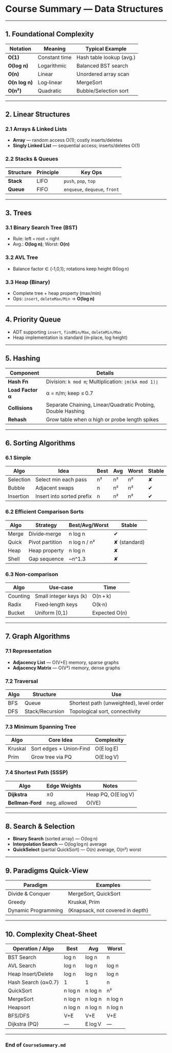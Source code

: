 # Course Summary — Data Structures

---

## 1. Foundational Complexity

| Notation       | Meaning       | Typical Example          |
| -------------- | ------------- | ------------------------ |
| **O(1)**       | Constant time | Hash table lookup (avg.) |
| **O(log n)**   | Logarithmic   | Balanced BST search      |
| **O(n)**       | Linear        | Unordered array scan     |
| **O(n log n)** | Log‑linear    | MergeSort                |
| **O(n²)**      | Quadratic     | Bubble/Selection sort    |

---

## 2. Linear Structures

### 2.1 Arrays & Linked Lists

* **Array** — random access O(1); costly inserts/deletes
* **Singly Linked List** — sequential access; inserts/deletes O(1)

### 2.2 Stacks & Queues

| Structure | Principle | Key Ops                       |
| --------- | --------- | ----------------------------- |
| **Stack** | LIFO      | `push`, `pop`, `top`          |
| **Queue** | FIFO      | `enqueue`, `dequeue`, `front` |

---

## 3. Trees

### 3.1 Binary Search Tree (BST)

* Rule: left `<` root `<` right
* Avg.: **O(log n)**; Worst: **O(n)**

### 3.2 AVL Tree

* Balance factor ∈ {‑1,0,1}; rotations keep height Θ(log n)

### 3.3 Heap (Binary)

* Complete tree + heap property (max/min)
* Ops: `insert`, `deleteMax/Min` → **O(log n)**

---

## 4. Priority Queue

* ADT supporting `insert`, `findMin/Max`, `deleteMin/Max`
* Heap implementation is standard (in‑place, log height)

---

## 5. Hashing

| Component         | Details                                                     |
| ----------------- | ----------------------------------------------------------- |
| **Hash Fn**       | Division: `k mod m`; Multiplication: `⌊m(kA mod 1)⌋`        |
| **Load Factor α** | α = n/m; keep ≤ 0.7                                         |
| **Collisions**    | Separate Chaining, Linear/Quadratic Probing, Double Hashing |
| **Rehash**        | Grow table when α high or probe length spikes               |

---

## 6. Sorting Algorithms

### 6.1 Simple

| Algo      | Idea                      | Best | Avg | Worst | Stable |
| --------- | ------------------------- | ---- | --- | ----- | ------ |
| Selection | Select min each pass      | n²   | n²  | n²    | ✘      |
| Bubble    | Adjacent swaps            | n    | n²  | n²    | ✔      |
| Insertion | Insert into sorted prefix | n    | n²  | n²    | ✔      |

### 6.2 Efficient Comparison Sorts

| Algo  | Strategy        | Best/Avg/Worst | Stable       |
| ----- | --------------- | -------------- | ------------ |
| Merge | Divide‑merge    | n log n        | ✔            |
| Quick | Pivot partition | n log n / n²   | ✘ (standard) |
| Heap  | Heap property   | n log n        | ✘            |
| Shell | Gap sequence    | \~n^1.3        | ✘            |

### 6.3 Non‑comparison

| Algo     | Use‑case               | Time          |
| -------- | ---------------------- | ------------- |
| Counting | Small integer keys (k) | O(n + k)      |
| Radix    | Fixed‑length keys      | O(k·n)        |
| Bucket   | Uniform \[0,1)         | Expected O(n) |

---

## 7. Graph Algorithms

### 7.1 Representation

* **Adjacency List** — O(V+E) memory, sparse graphs
* **Adjacency Matrix** — O(V²) memory, dense graphs

### 7.2 Traversal

| Algo | Structure       | Use                                     |
| ---- | --------------- | --------------------------------------- |
| BFS  | Queue           | Shortest path (unweighted), level order |
| DFS  | Stack/Recursion | Topological sort, connectivity          |

### 7.3 Minimum Spanning Tree

| Algo    | Core Idea               | Complexity |
| ------- | ----------------------- | ---------- |
| Kruskal | Sort edges + Union‑Find | O(E log E) |
| Prim    | Grow tree via PQ        | O(E log V) |

### 7.4 Shortest Path (SSSP)

| Algo             | Edge Weights | Notes               |
| ---------------- | ------------ | ------------------- |
| **Dijkstra**     | ≥0           | Heap PQ, O(E log V) |
| **Bellman‑Ford** | neg. allowed | O(VE)               |

---

## 8. Search & Selection

* **Binary Search** (sorted array) — O(log n)
* **Interpolation Search** — O(log log n) average
* **QuickSelect** (partial QuickSort) — O(n) average, O(n²) worst

---

## 9. Paradigms Quick‑View

| Paradigm            | Examples                         |
| ------------------- | -------------------------------- |
| Divide & Conquer    | MergeSort, QuickSort             |
| Greedy              | Kruskal, Prim                    |
| Dynamic Programming | (Knapsack, not covered in depth) |

---

## 10. Complexity Cheat‑Sheet

| Operation / Algo    | Best    | Avg     | Worst   |
| ------------------- | ------- | ------- | ------- |
| BST Search          | log n   | log n   | n       |
| AVL Search          | log n   | log n   | log n   |
| Heap Insert/Delete  | log n   | log n   | log n   |
| Hash Search (α≈0.7) | 1       | 1       | n       |
| QuickSort           | n log n | n log n | n²      |
| MergeSort           | n log n | n log n | n log n |
| Heapsort            | n log n | n log n | n log n |
| BFS/DFS             | V+E     | V+E     | V+E     |
| Dijkstra (PQ)       | —       | E log V | —       |

---

### End of `CourseSummary.md`
